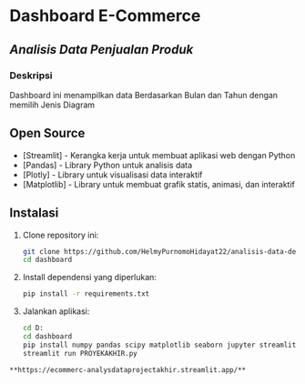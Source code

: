 # Dashboard E-Commerce
## _Analisis Data Penjualan Produk_

### Deskripsi
Dashboard ini menampilkan  data  Berdasarkan Bulan dan Tahun dengan memilih  Jenis Diagram

## Open Source

- [Streamlit] - Kerangka kerja untuk membuat aplikasi web dengan Python
- [Pandas] - Library Python untuk analisis data
- [Plotly] - Library untuk visualisasi data interaktif
- [Matplotlib] - Library untuk membuat grafik statis, animasi, dan interaktif

## Instalasi

1. Clone repository ini:

    ```sh
    git clone https://github.com/HelmyPurnomoHidayat22/analisis-data-dengan-python.git
    cd dashboard
    ```

2. Install dependensi yang diperlukan:

    ```sh
    pip install -r requirements.txt
    ```

3. Jalankan aplikasi:

    ```sh
    cd D:
    cd dashboard
    pip install numpy pandas scipy matplotlib seaborn jupyter streamlit babel
   streamlit run PROYEKAKHIR.py
```  #Dibawah ini link deploy streamlit
**https://ecommerc-analysdataprojectakhir.streamlit.app/**
